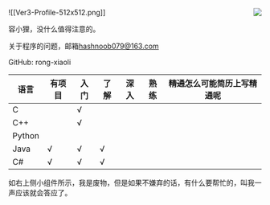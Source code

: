 ![[Ver3-Profile-512x512.png]]<a href="#"><img justify="center" align="right" src="https://github-readme-stats.vercel.app/api?username=rong-xiaoli&show_icons=true&include_all_commits=true" /></a>


容小狸，没什么值得注意的。

关于程序的问题，邮箱[hashnoob079@163.com](hashnoob079@163.com)

GitHub: rong-xiaoli

| 语言 |有项目| 入门 | 了解 | 深入 |熟练|~~精通~~怎么可能简历上写精通呢|
| ---- | ---- | ---- | ---- | ----|----|----|
|C     |      |  √  |      |     |    |    |
|C++   |      |  √  |      |     |    |    |
|Python|      |     |      |     |    |    |
|Java  |   √  |  √  |   √  |     |    |    |
|C#    |   √  |  √  |   √  |     |    |    |
如右上侧小组件所示，我是废物，但是如果不嫌弃的话，有什么要帮忙的，叫我一声应该就会答应了。
